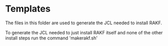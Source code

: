 # Templates

The files in this folder are used to generate the JCL needed to install RAKF.

To generate the JCL needed to just install RAKF itself and none of the other install steps run the command 'makerakf.sh'